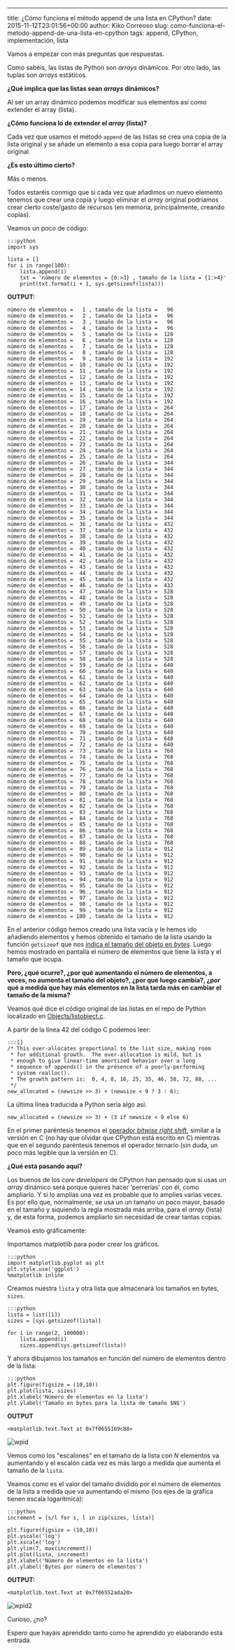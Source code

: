 ---
title: ¿Cómo funciona el método append de una lista en CPython?
date: 2015-11-12T23:01:56+00:00
author: Kiko Correoso
slug: como-funciona-el-metodo-append-de-una-lista-en-cpython
tags: append, CPython, implementación, lista

Vamos a empezar con más preguntas que respuestas.

Como sabéis, las listas de Python son _arrays_ dinámicos. Por otro lado, las tuplas son _arrays_ estáticos.

**¿Qué implica que las listas sean _arrays_ dinámicos?**

Al ser un array dinámico podemos modificar sus elementos así como extender el array (lista).

**¿Cómo funciona lo de extender el _array_ (lista)?**

Cada vez que usamos el método `append` de las listas se crea una copia de la lista original y se añade un elemento a esa copia para luego borrar el array original.

**¿Es esto último cierto?**

Más o menos.

Todos estaréis conmigo que si cada vez que añadimos un nuevo elemento tenemos que crear una copia y luego eliminar el _array_ original podríamos crear cierto coste/gasto de recursos (en memoria, principalmente, creando copias).

Veamos un poco de código:

    :::python
    import sys

    lista = []
    for i in range(100):
        lista.append(i)
        txt = 'número de elementos = {0:>3} , tamaño de la lista = {1:>4}'
        print(txt.format(i + 1, sys.getsizeof(lista)))

**OUTPUT:**

    número de elementos =   1 , tamaño de la lista =   96
    número de elementos =   2 , tamaño de la lista =   96
    número de elementos =   3 , tamaño de la lista =   96
    número de elementos =   4 , tamaño de la lista =   96
    número de elementos =   5 , tamaño de la lista =  128
    número de elementos =   6 , tamaño de la lista =  128
    número de elementos =   7 , tamaño de la lista =  128
    número de elementos =   8 , tamaño de la lista =  128
    número de elementos =   9 , tamaño de la lista =  192
    número de elementos =  10 , tamaño de la lista =  192
    número de elementos =  11 , tamaño de la lista =  192
    número de elementos =  12 , tamaño de la lista =  192
    número de elementos =  13 , tamaño de la lista =  192
    número de elementos =  14 , tamaño de la lista =  192
    número de elementos =  15 , tamaño de la lista =  192
    número de elementos =  16 , tamaño de la lista =  192
    número de elementos =  17 , tamaño de la lista =  264
    número de elementos =  18 , tamaño de la lista =  264
    número de elementos =  19 , tamaño de la lista =  264
    número de elementos =  20 , tamaño de la lista =  264
    número de elementos =  21 , tamaño de la lista =  264
    número de elementos =  22 , tamaño de la lista =  264
    número de elementos =  23 , tamaño de la lista =  264
    número de elementos =  24 , tamaño de la lista =  264
    número de elementos =  25 , tamaño de la lista =  264
    número de elementos =  26 , tamaño de la lista =  344
    número de elementos =  27 , tamaño de la lista =  344
    número de elementos =  28 , tamaño de la lista =  344
    número de elementos =  29 , tamaño de la lista =  344
    número de elementos =  30 , tamaño de la lista =  344
    número de elementos =  31 , tamaño de la lista =  344
    número de elementos =  32 , tamaño de la lista =  344
    número de elementos =  33 , tamaño de la lista =  344
    número de elementos =  34 , tamaño de la lista =  344
    número de elementos =  35 , tamaño de la lista =  344
    número de elementos =  36 , tamaño de la lista =  432
    número de elementos =  37 , tamaño de la lista =  432
    número de elementos =  38 , tamaño de la lista =  432
    número de elementos =  39 , tamaño de la lista =  432
    número de elementos =  40 , tamaño de la lista =  432
    número de elementos =  41 , tamaño de la lista =  432
    número de elementos =  42 , tamaño de la lista =  432
    número de elementos =  43 , tamaño de la lista =  432
    número de elementos =  44 , tamaño de la lista =  432
    número de elementos =  45 , tamaño de la lista =  432
    número de elementos =  46 , tamaño de la lista =  432
    número de elementos =  47 , tamaño de la lista =  528
    número de elementos =  48 , tamaño de la lista =  528
    número de elementos =  49 , tamaño de la lista =  528
    número de elementos =  50 , tamaño de la lista =  528
    número de elementos =  51 , tamaño de la lista =  528
    número de elementos =  52 , tamaño de la lista =  528
    número de elementos =  53 , tamaño de la lista =  528
    número de elementos =  54 , tamaño de la lista =  528
    número de elementos =  55 , tamaño de la lista =  528
    número de elementos =  56 , tamaño de la lista =  528
    número de elementos =  57 , tamaño de la lista =  528
    número de elementos =  58 , tamaño de la lista =  528
    número de elementos =  59 , tamaño de la lista =  640
    número de elementos =  60 , tamaño de la lista =  640
    número de elementos =  61 , tamaño de la lista =  640
    número de elementos =  62 , tamaño de la lista =  640
    número de elementos =  63 , tamaño de la lista =  640
    número de elementos =  64 , tamaño de la lista =  640
    número de elementos =  65 , tamaño de la lista =  640
    número de elementos =  66 , tamaño de la lista =  640
    número de elementos =  67 , tamaño de la lista =  640
    número de elementos =  68 , tamaño de la lista =  640
    número de elementos =  69 , tamaño de la lista =  640
    número de elementos =  70 , tamaño de la lista =  640
    número de elementos =  71 , tamaño de la lista =  640
    número de elementos =  72 , tamaño de la lista =  640
    número de elementos =  73 , tamaño de la lista =  768
    número de elementos =  74 , tamaño de la lista =  768
    número de elementos =  75 , tamaño de la lista =  768
    número de elementos =  76 , tamaño de la lista =  768
    número de elementos =  77 , tamaño de la lista =  768
    número de elementos =  78 , tamaño de la lista =  768
    número de elementos =  79 , tamaño de la lista =  768
    número de elementos =  80 , tamaño de la lista =  768
    número de elementos =  81 , tamaño de la lista =  768
    número de elementos =  82 , tamaño de la lista =  768
    número de elementos =  83 , tamaño de la lista =  768
    número de elementos =  84 , tamaño de la lista =  768
    número de elementos =  85 , tamaño de la lista =  768
    número de elementos =  86 , tamaño de la lista =  768
    número de elementos =  87 , tamaño de la lista =  768
    número de elementos =  88 , tamaño de la lista =  768
    número de elementos =  89 , tamaño de la lista =  912
    número de elementos =  90 , tamaño de la lista =  912
    número de elementos =  91 , tamaño de la lista =  912
    número de elementos =  92 , tamaño de la lista =  912
    número de elementos =  93 , tamaño de la lista =  912
    número de elementos =  94 , tamaño de la lista =  912
    número de elementos =  95 , tamaño de la lista =  912
    número de elementos =  96 , tamaño de la lista =  912
    número de elementos =  97 , tamaño de la lista =  912
    número de elementos =  98 , tamaño de la lista =  912
    número de elementos =  99 , tamaño de la lista =  912
    número de elementos = 100 , tamaño de la lista =  912

En el anterior código hemos creado una lista vacía y le hemos ido añadiendo elementos y hemos obtenido el tamaño de la lista usando la función `getsizeof` que nos [indica el tamaño del objeto en _bytes_](https://docs.python.org/3/library/sys.html?highlight=sys%20getsizeof#sys.getsizeof). Luego hemos mostrado en pantalla el número de elementos que tiene la lista y el tamaño que ocupa.

**Pero, ¿qué ocurre?, ¿por qué aumentando el número de elementos, a veces, no aumenta el tamaño del objeto?, ¿por qué luego cambia?, ¿por qué a medida que hay más elementos en la lista tarda más en cambiar el tamaño de la misma?**

Veamos qué dice el código original de las listas en el repo de Python localizado en [Objects/listobject.c](https://hg.python.org/releasing/3.5/file/tip/Objects/listobject.c#l42).

A partir de la línea 42 del código C podemos leer:

    :::[]
    /* This over-allocates proportional to the list size, making room
     * for additional growth.  The over-allocation is mild, but is
     * enough to give linear-time amortized behavior over a long
     * sequence of appends() in the presence of a poorly-performing
     * system realloc().
     * The growth pattern is:  0, 4, 8, 16, 25, 35, 46, 58, 72, 88, ...
     */
    new_allocated = (newsize >> 3) + (newsize < 9 ? 3 : 6);
    
La última línea traducida a Python sería algo así:

`new_allocated = (newsize >> 3) + (3 if newsize < 9 else 6)`

En el primer paréntesis tenemos el [operador _bitwise right shift_](https://wiki.python.org/moin/BitwiseOperators), similar a la versión en C (no hay que olvidar que CPython está escrito en C) mientras que en el segundo paréntesis tenemos el operador ternario (sin duda, un poco más legible que la versión en C).

**¿Qué está pasando aquí?**

Los buenos de los _core developers_ de CPython han pensado que si usas un _array_ dinámico será porque quieres hacer 'perrerías' con él, como ampliarlo. Y si lo amplías una vez es probable que lo amplíes varias veces. Es por ello que, normalmente, se usa un un tamaño un poco mayor, basado en el tamaño y siquiendo la regla mostrada más arriba, para el _array_ (lista) y, de esta forma, podemos ampliarlo sin necesidad de crear tantas copias.

Veamos esto gráficamente:

Importamos matplotlib para poder crear los gráficos.

    :::python
    import matplotlib.pyplot as plt
    plt.style.use('ggplot')
    %matplotlib inline

Creamos nuestra `lista` y otra lista que almacenará los tamaños en bytes, `sizes`.

    :::python
    lista = list([1])
    sizes = [sys.getsizeof(lista)]

    for i in range(2, 100000):
        lista.append(i)
        sizes.append(sys.getsizeof(lista))

Y ahora dibujamos los tamaños en función del número de elementos dentro de la lista:

    :::python
    plt.figure(figsize = (10,10))
    plt.plot(lista, sizes)
    plt.xlabel('Número de elementos en la lista')
    plt.ylabel('Tamaño en bytes para la lista de tamaño $N$')

**OUTPUT**

`<matplotlib.text.Text at 0x7f0655169c88>`

![wpid](https://pybonacci.org/images/2015/11/wpid-¿Cómo_funciona_el_método_append_de_una_lista_en_CPython1.png?style=centerme)

Vemos como los "escalones" en el tamaño de la lista con _N_ elementos va aumentando y el escalón cada vez es más largo a medida que aumenta el tamaño de la `lista`.

Veamos como es el valor del tamaño dividido por el número de elementos de la lista a medida que va aumentando el mismo (los ejes de la gráfica tienen escala logarítmica):

    :::python
    increment = [s/l for s, l in zip(sizes, lista)]

    plt.figure(figsize = (10,10))
    plt.yscale('log')
    plt.xscale('log')
    plt.ylim(7, max(increment))
    plt.plot(lista, increment)
    plt.xlabel('Número de elementos en la lista')
    plt.ylabel('Bytes por número de elementos')

**OUTPUT:**

`<matplotlib.text.Text at 0x7f06552ada20>`

![wpid2](https://pybonacci.org/images/2015/11/wpid-¿Cómo_funciona_el_método_append_de_una_lista_en_CPython2.png?style=centerme)

Curioso, ¿no?

Espero que hayáis aprendido tanto como he aprendido yo elaborando esta entrada.

